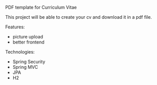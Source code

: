PDF template for Curriculum Vitae


This project will be able to create your cv and download it in a pdf file.


Features:

- picture upload
- better frontend


Technologies:

- Spring Security
- Spring MVC
- JPA
- H2
